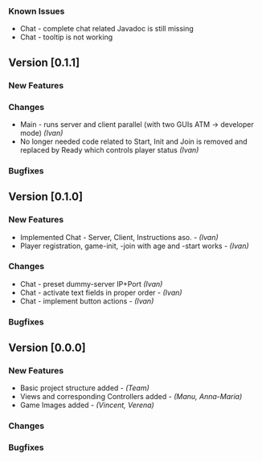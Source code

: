 ### Known Issues
* Chat - complete chat related Javadoc is still missing
* Chat - tooltip is not working

## Version [0.1.1]

### New Features

### Changes
* Main - runs server and client parallel (with two GUIs ATM -> developer mode) *(Ivan)*
* No longer needed code related to Start, Init and Join is removed and replaced by Ready which controls player status *(Ivan)*

### Bugfixes


## Version [0.1.0]

### New Features
* Implemented Chat - Server, Client, Instructions aso. - *(Ivan)*
* Player registration, game-init, -join with age and -start works - *(Ivan)*

### Changes
* Chat - preset dummy-server IP+Port *(Ivan)*
* Chat - activate text fields in proper order - *(Ivan)*
* Chat - implement button actions - *(Ivan)*

### Bugfixes


## Version [0.0.0]

### New Features
* Basic project structure added - *(Team)*
* Views and corresponding Controllers added - *(Manu, Anna-Maria)*
* Game Images added - *(Vincent, Verena)*

### Changes

### Bugfixes